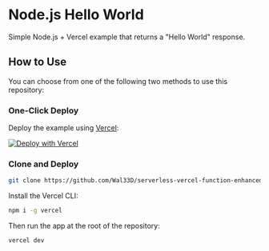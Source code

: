 # Node.js Hello World

Simple Node.js + Vercel example that returns a "Hello World" response.

## How to Use

You can choose from one of the following two methods to use this repository:

### One-Click Deploy

Deploy the example using [Vercel](https://vercel.com?utm_source=github&utm_medium=readme&utm_campaign=vercel-examples):

[![Deploy with Vercel](https://vercel.com/button)](https://vercel.com/new/git/external?repository-url=https://github.com/Wal33D/serverless-vercel-function-enhanced&repository-name=node-sererless-starter)

### Clone and Deploy

```bash
git clone https://github.com/Wal33D/serverless-vercel-function-enhanced
```

Install the Vercel CLI:

```bash
npm i -g vercel
```

Then run the app at the root of the repository:

```bash
vercel dev
```
